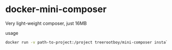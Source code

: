 # docker-mini-composer

Very light-weight composer, just 16MB

usage
```bash
docker run -v path-to-project:/project treerootboy/mini-composer install
```
